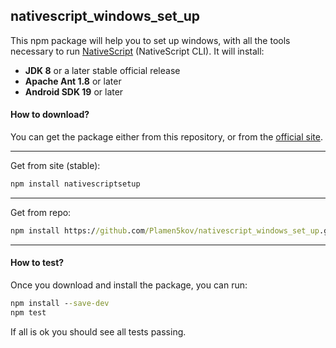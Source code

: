 ## nativescript_windows_set_up

This npm package will help you to set up windows, with all the tools necessary to run [NativeScript](https://www.nativescript.org/) (NativeScript CLI). It will install:

* __JDK 8__ or a later stable official release
* __Apache Ant 1.8__ or later
* __Android SDK 19__ or later

#### How to download?
You can get the package either from this repository, or from the [official site](https://www.npmjs.com/).

----
Get from site (stable):
```cmd
npm install nativescriptsetup
```
----
Get from repo: 
```cmd
npm install https://github.com/Plamen5kov/nativescript_windows_set_up.git
```
----

#### How to test?
Once you download and install the package, you can run:

```cmd
npm install --save-dev
npm test
```

If all is ok you should see all tests passing.
